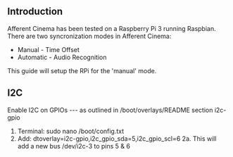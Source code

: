 ## Introduction

Afferent Cinema has been tested on a Raspberry Pi 3 running Raspbian.
There are two syncronization modes in Afferent Cinema:
- Manual - Time Offset
- Automatic - Audio Recognition

This guide will setup the RPi for the 'manual' mode.


## I2C

Enable I2C on GPIOs --- as outlined in /boot/overlays/README section i2c-gpio
1. Terminal: sudo nano /boot/config.txt
2. Add: dtoverlay=i2c-gpio,i2c_gpio_sda=5,i2c_gpio_scl=6
2a. This will add a new bus /dev/i2c-3 to pins 5 & 6
